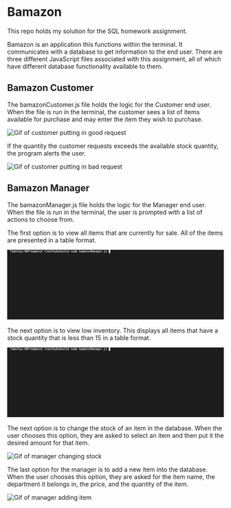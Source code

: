 # Bamazon

This repo holds my solution for the SQL homework assignment.

Bamazon is an application this functions within the terminal. It communicates with a database to get information to the end user. There are three different JavaScript files associated with this assignment, all of which have different database functionality available to them.

## Bamazon Customer

The bamazonCustomer.js file holds the logic for the Customer end user. When the file is run in the terminal, the customer sees a list of items available for purchase and may enter the item they wish to purchase.


![Gif of customer putting in good request](images/bamazonCustomerGoodReq.gif)



If the quantity the customer requests exceeds the available stock quantity, the program alerts the user.


![Gif of customer putting in bad request](images/bamazonCustomerBadReq.gif)




## Bamazon Manager

The bamazonManager.js file holds the logic for the Manager end user. When the file is run in the terminal, the user is prompted with a list of actions to choose from.


The first option is to view all items that are currently for sale. All of the items are presented in a table format.


![Gif of manager viewing all items](images/bamazonManagerViewItems.gif)



The next option is to view low inventory. This displays all items that have a stock quantity that is less than 15 in a table format.


![Gif of manager viewing low inventory](images/bamazonManagerViewLow.gif)



The next option is to change the stock of an item in the database. When the user chooses this option, they are asked to select an item and then put it the desired amount for that item.


![Gif of manager changing stock](images/bamazonManagerChangeStock.gif)



The last option for the manager is to add a new item into the database. When the user chooses this option, they are asked for the item name, the department it belongs in, the price, and the quantity of the item.


![Gif of manager adding item](images/bamazonManagerAddNew.gif)